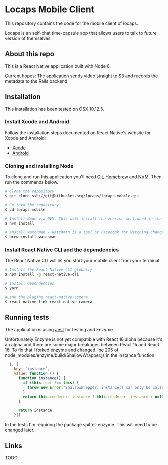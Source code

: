 # Locaps Mobile Client

This repository contains the code for the mobile client of locaps.

Locaps is an self-chat time-capsule app that allows users to talk to future version of themselves.

## About this repo

This is a React Native application built with Node 6. 

Current hopes:
The application sends video straight to S3 and records the metadata to the Rails backend

## Installation

This installation has been tested on OSX 10.12.5.

### Install Xcode and Android 

Follow the installation steps documented on React Native's website for Xcode and Android:
  * [Xcode](https://facebook.github.io/react-native/docs/getting-started.html#xcode)
  * [Android](https://facebook.github.io/react-native/docs/getting-started.html#android-development-environment)

### Cloning and installing Node
To clone and run this application you'll need [Git](https://git-scm.com/), [Homebrew](https://brew.sh/) and [NVM](https://github.com/creationix/nvm). Then run the commands below.

```bash
# Clone the repository
$ git clone ssh://git@bitbucket.org/locaps/locaps-mobile.git

# Go into the repository
$ cd locaps-mobile

# Install Node via NVM. This will install the version mentioned in the .nvmrc file.
$ nvm install

# Install watchman - Watchman is a tool by Facebook for watching changes in the filesystem. It is highly recommended you install it for better performance.
$ brew install watchman
```

### Install React Native CLI and the dependencies

The React Native CLI will let you start your mobile client from your terminal.

```bash
# Install the React Native CLI globally
$ npm install -g react-native-cli

# Install dependencies
$ yarn

#Link the pluging react-native-camera
$ react-native link react-native-camera
```

## Running tests

The application is using [Jest](https://facebook.github.io/jest) for testing and Enzyme.

Unfortunately Enzyme is not yet compatible with React 16 alpha because it's an alpha and there are some major breakages between React 15 and React 16. To fix that I forked enzyme and changed line 205 of node_modules/enzyme/build/ShallowWrapper.js in the instance function.

```javascript
  }, {
    key: 'instance',
    value: function () {
      function instance() {
        if (this.root !== this) {
          throw new Error('ShallowWrapper::instance() can only be called on the root');
        }
        return this.renderer._instance ? this.renderer._instance : null;
      }

      return instance;
    }()

```
In the tests I'm requiring the package spittet-enzyme. This will need to be changed later.

## Links

TODO